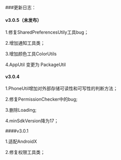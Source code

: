
###更新日志：
#### v3.0.5（未发布）

1.修复SharedPreferencesUtily工具bug；

2.增加通知工具类；

3.增加颜色工具ColorUtils

4.AppUtil 变更为 PackageUtil


#### v3.0.4

1.PhoneUtil增加对外部存储可读性和可写性的判断方法；

2.修复PermissionChecker中的bug;

3.删除Loading;

4.minSdkVersion降为17；


####v3.0.1

1.适配AndroidX

2.修复权限工具类；

